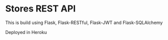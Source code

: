 # Stores REST API
This is build using Flask, Flask-RESTful, Flask-JWT and Flask-SQLAlchemy

Deployed in Heroku